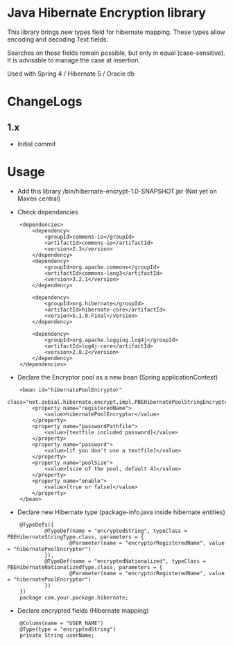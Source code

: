 # Java Hibernate Encryption library
This library brings new types field for hibernate mapping. These types allow encoding and decoding Text fields.

Searches on these fields remain possible, but only in equal (case-sensitive). It is advisable to manage the case at insertion.

Used with Spring 4 / Hibernate 5 / Oracle db

# ChangeLogs

## 1.x
- Initial commit

# Usage
- Add this library /bin/hibernate-encrypt-1.0-SNAPSHOT.jar
(Not yet on Maven central)

- Check dependancies
```
    <dependencies>
        <dependency>
            <groupId>commons-io</groupId>
            <artifactId>commons-io</artifactId>
            <version>2.3</version>
        </dependency>
        <dependency>
            <groupId>org.apache.commons</groupId>
            <artifactId>commons-lang3</artifactId>
            <version>3.2.1</version>
        </dependency>
    
        <dependency>
            <groupId>org.hibernate</groupId>
            <artifactId>hibernate-core</artifactId>
            <version>5.1.0.Final</version>
        </dependency>
    
        <dependency>
            <groupId>org.apache.logging.log4j</groupId>
            <artifactId>log4j-core</artifactId>
            <version>2.8.2</version>
        </dependency>
    </dependencies>
```

- Declare the Encryptor pool as a new bean (Spring applicationContext)
```
    <bean id="hibernatePoolEncryptor"
          class="net.zubial.hibernate.encrypt.impl.PBEHibernatePoolStringEncryptor">
        <property name="registeredName">
            <value>hibernatePoolEncryptor</value>
        </property>
        <property name="passwordPathfile">
            <value>[textfile included password]</value>
        </property>
        <property name="password">
            <value>[if you don't use a textfile]</value>
        </property>
        <property name="poolSize">
            <value>[size of the pool, default 4]</value>
        </property>
        <property name="enable">
            <value>[true or false]</value>
        </property>
    </bean>
```

- Declare new Hibernate type (package-info.java inside hibernate entities)
```
    @TypeDefs({
            @TypeDef(name = "encryptedString", typeClass = PBEHibernateStringType.class, parameters = {
                    @Parameter(name = "encryptorRegisteredName", value = "hibernatePoolEncryptor")
            }),
            @TypeDef(name = "encryptedNationalized", typeClass = PBEHibernateNationalizedType.class, parameters = {
                    @Parameter(name = "encryptorRegisteredName", value = "hibernatePoolEncryptor")
            })
    })
    package com.your.package.hibernate;
```

- Declare encrypted fields (Hibernate mapping)
```
    @Column(name = "USER_NAME")
    @Type(type = "encryptedString")
    private String userName;
```

